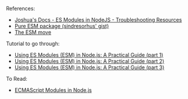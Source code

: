 

References:

- [Joshua's Docs - ES Modules in NodeJS - Troubleshooting Resources](https://docs.joshuatz.com/cheatsheets/node-and-npm/node-esm/)
- [Pure ESM package (sindresorhus' gist)](https://gist.github.com/sindresorhus/a39789f98801d908bbc7ff3ecc99d99c)
- [The ESM move](https://github.com/sindresorhus/meta/discussions/15)


Tutorial to go through:
- [Using ES Modules (ESM) in Node.js: A Practical Guide (part 1)](https://gils-blog.tayar.org/posts/using-jsm-esm-in-nodejs-a-practical-guide-part-1/)
- [Using ES Modules (ESM) in Node.js: A Practical Guide (part 2)](https://gils-blog.tayar.org/posts/using-jsm-esm-in-nodejs-a-practical-guide-part-2/)
- [Using ES Modules (ESM) in Node.js: A Practical Guide (part 3)](https://gils-blog.tayar.org/posts/using-jsm-esm-in-nodejs-a-practical-guide-part-3/)


To Read:
- [ECMAScript Modules in Node.js](https://www.typescriptlang.org/docs/handbook/esm-node.html)
